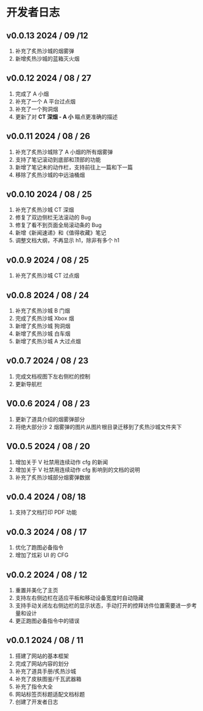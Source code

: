 # 开发者日志

## v0.0.13 2024 / 09 /12

1. 补充了炙热沙城的烟雾弹
2. 新增炙热沙城的蓝箱灭火烟

## v0.0.12 2024 / 08 / 27

1. 完成了 A 小烟
2. 补充了一个 A 平台过点烟
3. 补充了一个狗洞烟
4. 更新了对 **CT 深烟 - A 小** 瞄点更准确的描述

## v0.0.11 2024 / 08 / 26

1. 补充了炙热沙城除了 A 小烟的所有烟雾弹
2. 支持了笔记滚动到底部和顶部的功能
3. 新增了笔记末的动作栏，支持前往上一篇和下一篇
4. 移除了炙热沙城的中远油桶烟

## v0.0.10 2024 / 08 / 25

1. 补充了炙热沙城 CT 深烟
2. 修复了双边侧栏无法滚动的 Bug
3. 修复了看不到页面全局滚动条的 Bug
4. 新增《新闻速递》和《值得收藏》笔记
5. 调整文档大纲，不再显示 h1，除非有多个 h1

## v0.0.9 2024 / 08 / 25

1. 补充了炙热沙城 CT 过点烟

## v0.0.8 2024 / 08 / 24

1. 补充了炙热沙城 B 门烟
2. 完成了炙热沙城 Xbox 烟
3. 新增了炙热沙城 狗洞烟
4. 新增了炙热沙城 白车烟
5. 新增了炙热沙城 A 大过点烟

## v0.0.7 2024 / 08 / 23

1. 完成文档视图下左右侧栏的控制
2. 更新导航栏

## V0.0.6 2024 / 08 / 23

1. 更新了道具介绍的烟雾弹部分
2. 将绝大部分沙 2 烟雾弹的图片从图片根目录迁移到了炙热沙城文件夹下

## V0.0.5 2024 / 08 / 20

1. 增加关于 V 社禁用连续动作 cfg 的新闻
2. 增加关于 V 社禁用连续动作 cfg 影响到的文档的说明
3. 补充了炙热沙城部分烟雾弹数据

## v0.0.4 2024 / 08/ 18

1. 支持了文档打印 PDF 功能

## v0.0.3 2024 / 08 / 17

1. 优化了跑图必备指令
2. 增加了炫彩 UI 的 CFG

## v0.0.2 2024 / 08 / 12

1. 重置并美化了主页
2. 支持左右侧边栏在适应平板和移动设备宽度时自动隐藏
3. 支持手动关闭左右侧边栏的显示状态，手动打开的控拜访件位置需要进一步考量和设计
4. 更正跑图必备指令中的错误

## v0.0.1 2024 / 08 / 11

1. 搭建了网站的基本框架
2. 完成了网站内容的划分
3. 补充了道具手册/炙热沙城
4. 补充了皮肤图鉴/千瓦武器箱
5. 补充了指令大全
6. 网站标签页标题适配文档标题
7. 创建了开发者日志
